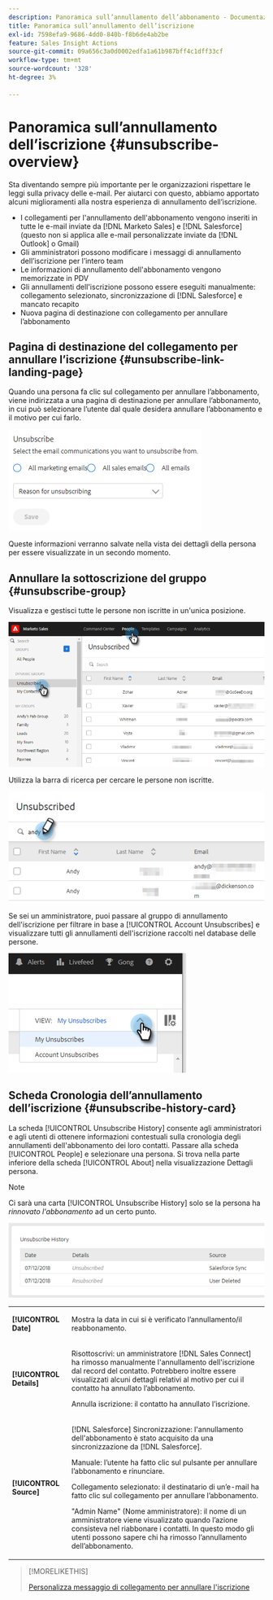 ```yaml
---
description: Panoramica sull’annullamento dell’abbonamento - Documentazione di Marketo - Documentazione del prodotto
title: Panoramica sull’annullamento dell’iscrizione
exl-id: 7598efa9-9686-4dd0-840b-f8b6de4ab2be
feature: Sales Insight Actions
source-git-commit: 09a656c3a0d0002edfa1a61b987bff4c1dff33cf
workflow-type: tm+mt
source-wordcount: '328'
ht-degree: 3%

---
```


# Panoramica sull’annullamento dell’iscrizione {#unsubscribe-overview}

Sta diventando sempre più importante per le organizzazioni rispettare le leggi sulla privacy delle e-mail. Per aiutarci con questo, abbiamo apportato alcuni miglioramenti alla nostra esperienza di annullamento dell’iscrizione.

* I collegamenti per l&#39;annullamento dell&#39;abbonamento vengono inseriti in tutte le e-mail inviate da [!DNL Marketo Sales] e [!DNL Salesforce] (questo non si applica alle e-mail personalizzate inviate da [!DNL Outlook] o Gmail)
* Gli amministratori possono modificare i messaggi di annullamento dell’iscrizione per l’intero team
* Le informazioni di annullamento dell&#39;abbonamento vengono memorizzate in PDV
* Gli annullamenti dell&#39;iscrizione possono essere eseguiti manualmente: collegamento selezionato, sincronizzazione di [!DNL Salesforce] e mancato recapito
* Nuova pagina di destinazione con collegamento per annullare l’abbonamento

## Pagina di destinazione del collegamento per annullare l’iscrizione {#unsubscribe-link-landing-page}

Quando una persona fa clic sul collegamento per annullare l’abbonamento, viene indirizzata a una pagina di destinazione per annullare l’abbonamento, in cui può selezionare l’utente dal quale desidera annullare l’abbonamento e il motivo per cui farlo.

![](assets/unsubscribe-overview-1.png)

Queste informazioni verranno salvate nella vista dei dettagli della persona per essere visualizzate in un secondo momento.

## Annullare la sottoscrizione del gruppo {#unsubscribe-group}

Visualizza e gestisci tutte le persone non iscritte in un&#39;unica posizione.

![](assets/unsubscribe-overview-2.png)

Utilizza la barra di ricerca per cercare le persone non iscritte.

![](assets/unsubscribe-overview-3.png)

Se sei un amministratore, puoi passare al gruppo di annullamento dell&#39;iscrizione per filtrare in base a [!UICONTROL Account Unsubscribes] e visualizzare tutti gli annullamenti dell&#39;iscrizione raccolti nel database delle persone.

![](assets/unsubscribe-overview-4.png)

## Scheda Cronologia dell’annullamento dell’iscrizione {#unsubscribe-history-card}

La scheda [!UICONTROL Unsubscribe History] consente agli amministratori e agli utenti di ottenere informazioni contestuali sulla cronologia degli annullamenti dell&#39;abbonamento dei loro contatti. Passare alla scheda [!UICONTROL People] e selezionare una persona. Si trova nella parte inferiore della scheda [!UICONTROL About] nella visualizzazione Dettagli persona.

>[!NOTE]
>
>Ci sarà una carta [!UICONTROL Unsubscribe History] solo se la persona ha _rinnovato l&#39;abbonamento_ ad un certo punto.

![](assets/unsubscribe-overview-5.png)

<table>
 <colgroup>
  <col>
  <col>
 </colgroup>
 <tbody>
  <tr>
   <td><strong>[!UICONTROL Date]</strong></td>
   <td><p>Mostra la data in cui si è verificato l’annullamento/il reabbonamento.</p></td>
  </tr>
  <tr>
   <td><strong>[!UICONTROL Details]</strong></td>
   <td><p>Risottoscrivi: un amministratore [!DNL Sales Connect] ha rimosso manualmente l'annullamento dell'iscrizione dal record del contatto. Potrebbero inoltre essere visualizzati alcuni dettagli relativi al motivo per cui il contatto ha annullato l’abbonamento.</p><p>Annulla iscrizione: il contatto ha annullato l’iscrizione.</p></td>
  </tr>
  <tr>
   <td><strong>[!UICONTROL Source]</strong></td>
   <td><p>[!DNL Salesforce] Sincronizzazione: l'annullamento dell'abbonamento è stato acquisito da una sincronizzazione da [!DNL Salesforce].</p><p>Manuale: l’utente ha fatto clic sul pulsante per annullare l’abbonamento e rinunciare.</p><p>Collegamento selezionato: il destinatario di un’e-mail ha fatto clic sul collegamento per annullare l’abbonamento.</p><p>"Admin Name" (Nome amministratore): il nome di un amministratore viene visualizzato quando l’azione consisteva nel riabbonare i contatti. In questo modo gli utenti possono sapere chi ha rimosso l’annullamento dell’abbonamento.</p></td>
  </tr>
 </tbody>
</table>

>[!MORELIKETHIS]
>
>[Personalizza messaggio di collegamento per annullare l&#39;iscrizione](/help/marketo/product-docs/marketo-sales-insight/actions/email/unsubscribes/customize-unsubscribe-link-message.md)
